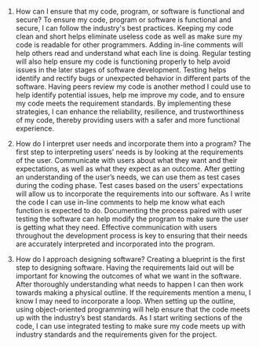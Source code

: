 1. How can I ensure that my code, program, or software is functional and secure?
 	To ensure my code, program or software is functional and secure, I can follow the industry's best practices. Keeping my code clean and short helps eliminate useless code as well as make sure my code is readable for other programmers. Adding in-line comments will help others read and understand what each line is doing. Regular testing will also help ensure my code is functioning properly to help avoid issues in the later stages of software development. Testing helps identify and rectify bugs or unexpected behavior in different parts of the software. Having peers review my code is another method I could use to help identify potential issues, help me improve my code, and to ensure my code meets the requirement standards. By implementing these strategies, I can  enhance the reliability, resilience, and trustworthiness of my code, thereby providing users with a safer and more functional experience.

2. How do I interpret user needs and incorporate them into a program?
 	The first step to interpreting users’ needs is by looking at the requirements of the user. Communicate with users about what they want and their expectations, as well as what they expect as an outcome. After getting an understanding of the user’s needs, we can use them as test cases during the coding phase. Test cases based on the users’ expectations will allow us to incorporate the requirements into our software. As I write the code I can use in-line comments to help me know what each function is expected to do. Documenting the process paired with user testing the software can help modify the program to make sure the user is getting what they need. Effective communication with users throughout the development process is key to ensuring that their needs are accurately interpreted and incorporated into the program.

3. How do I approach designing software?
	Creating a blueprint is the first step to designing software. Having the requirements laid out will be important for knowing the outcomes of what we want in the software. After thoroughly understanding what needs to happen I can then work towards making a physical outline. If the requirements mention a menu, I know I may need to incorporate a loop. When setting up the outline, using object-oriented programming will help ensure that the code meets up with the industry’s best standards. As I start writing sections of the code, I can use integrated testing to make sure my code meets up with industry standards and the requirements given for the project.
